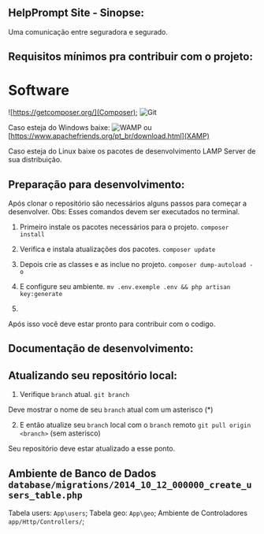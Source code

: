 ## HelpPrompt Site - Sinopse:
Uma comunicação entre seguradora e segurado.

## Requisitos mínimos pra contribuir com o projeto:
# Software
![https://getcomposer.org/](Composer);
![Git]([https://git-scm.com/downloads])

Caso esteja do Windows baixe:
![WAMP](http://www.wampserver.com/en/#download-wrapper) ou [https://www.apachefriends.org/pt_br/download.html](XAMP)

Caso esteja do Linux baixe os pacotes de desenvolvimento LAMP Server de sua distribuição.

## Preparação para desenvolvimento:
Após clonar o repositório são necessários alguns passos para começar a desenvolver.
Obs: Esses comandos devem ser executados no terminal.

1. Primeiro instale os pacotes necessários para o projeto.
`composer install`

2. Verifica e instala atualizações dos pacotes.
`composer update`

3. Depois crie as classes e as inclue no projeto. 
`composer dump-autoload -o`

4. E configure seu ambiente.
`mv .env.exemple .env && php artisan key:generate`

5. 


Após isso você deve estar pronto para contribuir com o codigo.
## Documentação de desenvolvimento:


## Atualizando seu repositório local:

1. Verifique `branch` atual.
`git branch`

Deve mostrar o nome de seu `branch` atual com um asterisco (*)

2. E então atualize seu `branch` local com o `branch` remoto
`git pull origin <branch>` (sem asterisco)

Seu repositório deve estar atualizado a esse ponto.

## Ambiente de Banco de Dados `database/migrations/2014_10_12_000000_create_users_table.php`
Tabela users: `App\users`;
Tabela geo: `App\geo`;
Ambiente de Controladores `app/Http/Controllers/`;


